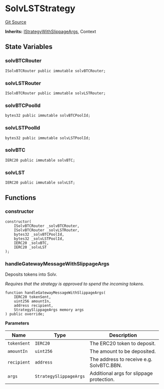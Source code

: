 # SolvLSTStrategy
[Git Source](https://github.com/bob-collective/bob/blob/1abe7d0a95cbaa62e47217036600733eae5f19f9/src/gateway/strategy/SolvStrategy.sol)

**Inherits:**
[IStrategyWithSlippageArgs](/src/gateway/IStrategy.sol/abstract.IStrategyWithSlippageArgs.md), Context


## State Variables
### solvBTCRouter

```solidity
ISolvBTCRouter public immutable solvBTCRouter;
```


### solvLSTRouter

```solidity
ISolvBTCRouter public immutable solvLSTRouter;
```


### solvBTCPoolId

```solidity
bytes32 public immutable solvBTCPoolId;
```


### solvLSTPoolId

```solidity
bytes32 public immutable solvLSTPoolId;
```


### solvBTC

```solidity
IERC20 public immutable solvBTC;
```


### solvLST

```solidity
IERC20 public immutable solvLST;
```


## Functions
### constructor


```solidity
constructor(
    ISolvBTCRouter _solvBTCRouter,
    ISolvBTCRouter _solvLSTRouter,
    bytes32 _solvBTCPoolId,
    bytes32 _solvLSTPoolId,
    IERC20 _solvBTC,
    IERC20 _solvLST
);
```

### handleGatewayMessageWithSlippageArgs

Deposits tokens into Solv.

*Requires that the strategy is approved to spend the incoming tokens.*


```solidity
function handleGatewayMessageWithSlippageArgs(
    IERC20 tokenSent,
    uint256 amountIn,
    address recipient,
    StrategySlippageArgs memory args
) public override;
```
**Parameters**

|Name|Type|Description|
|----|----|-----------|
|`tokenSent`|`IERC20`|The ERC20 token to deposit.|
|`amountIn`|`uint256`|The amount to be deposited.|
|`recipient`|`address`|The address to receive e.g. SolvBTC.BBN.|
|`args`|`StrategySlippageArgs`|Additional args for slippage protection.|


